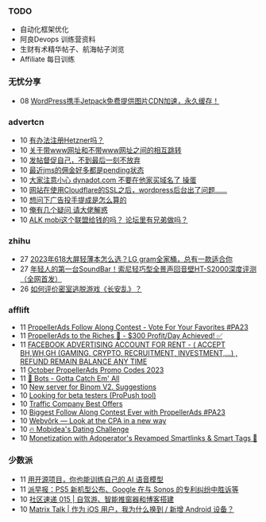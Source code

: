 ### TODO
-  自动化框架优化
-  阿良Devops 训练营资料
-  生财有术精华帖子、航海帖子浏览
-  Affiliate 每日训练

### 无忧分享
<!-- ruyo:START -->
-  08 [WordPress携手Jetpack免费提供图片CDN加速，永久缓存！](https://51.ruyo.net/18486.html)<!-- ruyo:END -->

### advertcn
<!-- advertcn:START -->
-  10 [有办法注册Hetzner吗？](https://www.advertcn.com/forum.php?mod=viewthread&tid=112444)
-  10 [关于带www网址和不带www网址之间的相互跳转](https://www.advertcn.com/forum.php?mod=viewthread&tid=112443)
-  10 [发帖督促自己，不到最后一刻不放弃](https://www.advertcn.com/forum.php?mod=viewthread&tid=112442)
-  10 [最近jms的佣金好多都是pending状态](https://www.advertcn.com/forum.php?mod=viewthread&tid=112438)
-  10 [大家注意小心 dynadot.com 不要在他家买域名了  操蛋](https://www.advertcn.com/forum.php?mod=viewthread&tid=112434)
-  10 [网站在使用Cloudflare的SSL之后，wordpress后台出了问题……](https://www.advertcn.com/forum.php?mod=viewthread&tid=112432)
-  10 [想问下广告投手提成是怎么算的](https://www.advertcn.com/forum.php?mod=viewthread&tid=112431)
-  10 [俺有几个疑问 请大佬解惑](https://www.advertcn.com/forum.php?mod=viewthread&tid=112430)
-  10 [ALK mobi这个联盟给钱的吗？ 论坛里有兄弟做吗？](https://www.advertcn.com/forum.php?mod=viewthread&tid=112428)<!-- advertcn:END -->

### zhihu
<!-- zhihu:START -->
-  27 [2023年618大屏轻薄本怎么选？LG gram全家桶，总有一款适合你](http://zhuanlan.zhihu.com/p/632641888?utm_campaign=rss&utm_medium=rss&utm_source=rss&utm_content=title)
-  27 [年轻人的第一台SoundBar！索尼轻巧型全景声回音壁HT-S2000深度评测（全网首发）](http://zhuanlan.zhihu.com/p/630990296?utm_campaign=rss&utm_medium=rss&utm_source=rss&utm_content=title)
-  26 [如何评价密室逃脱游戏《长安乱》？](http://www.zhihu.com/question/563950552/answer/3045961312?utm_campaign=rss&utm_medium=rss&utm_source=rss&utm_content=title)<!-- zhihu:END -->

### afflift
<!-- afflift:START -->
-  11 [PropellerAds Follow Along Contest - Vote For Your Favorites #PA23](https://afflift.com/f/threads/propellerads-follow-along-contest-vote-for-your-favorites-pa23.11724/)
-  11 [PropellerAds to the Riches 🤑 - $300 Profit/Day Achieved! ✅](https://afflift.com/f/threads/propellerads-to-the-riches-%F0%9F%A4%91-300-profit-day-achieved-%E2%9C%85.11567/)
-  11 [FACEBOOK ADVERTISING ACCOUNT FOR RENT - &lpar; ACCEPT BH,WH,GH &lpar;GAMING, CRYPTO, RECRUITMENT, INVESTMENT,...&rpar; , REFUND REMAIN BALANCE ANY TIME](https://afflift.com/f/threads/facebook-advertising-account-for-rent-accept-bh-wh-gh-gaming-crypto-recruitment-investment-refund-remain-balance-any-time.11161/)
-  11 [October PropellerAds Promo Codes 2023](https://afflift.com/f/threads/october-propellerads-promo-codes-2023.11767/)
-  11 [🤖 Bots - Gotta Catch Em&#39; All](https://afflift.com/f/threads/%F0%9F%A4%96-bots-gotta-catch-em-all.6693/)
-  10 [New server for Binom V2. Suggestions](https://afflift.com/f/threads/new-server-for-binom-v2-suggestions.11764/)
-  10 [Looking for beta testers &lpar;ProPush tool&rpar;](https://afflift.com/f/threads/looking-for-beta-testers-propush-tool.11522/)
-  10 [Traffic Company Best Offers](https://afflift.com/f/threads/traffic-company-best-offers.11766/)
-  10 [Biggest Follow Along Contest Ever with PropellerAds #PA23](https://afflift.com/f/threads/biggest-follow-along-contest-ever-with-propellerads-pa23.11543/)
-  10 [Webvõrk — Look at the CPA in a new way](https://afflift.com/f/threads/webv%C3%B5rk-%E2%80%94-look-at-the-cpa-in-a-new-way.2820/)
-  10 [🔥 Mobidea&#39;s Dating Challenge](https://afflift.com/f/threads/%F0%9F%94%A5-mobideas-dating-challenge.10325/)
-  10 [Monetization with Adoperator&#39;s Revamped Smartlinks &amp; Smart Tags 🚀](https://afflift.com/f/threads/monetization-with-adoperators-revamped-smartlinks-smart-tags-%F0%9F%9A%80.11772/)<!-- afflift:END -->

### 少数派
<!-- sspai:START -->
-  11 [用开源项目，你也能训练自己的 AI 语音模型](https://sspai.com/post/83487)
-  11 [派早报：PS5 新机型公布、Google 在与 Sonos 的专利纠纷中胜诉等](https://sspai.com/post/83484)
-  10 [社区速递 015 | 自驾游、智能推窗器和博客搭建](https://sspai.com/post/83475)
-  10 [Matrix Talk | 作为 iOS 用户，我为什么换到 / 新增 Android 设备？](https://sspai.com/post/83445)<!-- sspai:END -->
